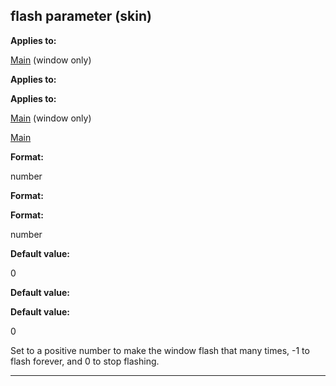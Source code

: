 

 flash parameter (skin)
------------------------




**Applies to:** 


[Main](#/{skin}/control/main) 
 (window only)
 


**Applies to:** 

**Applies to:**

[Main](#/{skin}/control/main) 
 (window only)

[Main](#/{skin}/control/main)


**Format:** 


 number
 


**Format:** 

**Format:**

 number



**Default value:** 


 0
 


**Default value:** 

**Default value:**

 0


 Set to a positive number to make the window flash that many times, -1 to flash forever, and 0 to stop flashing.





---


